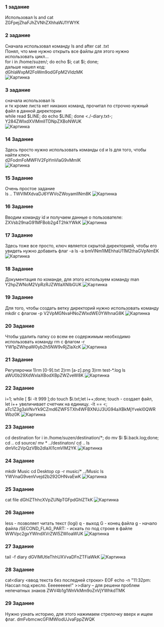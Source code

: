 ### 1 задание  
Использовал ls and cat  
ZGFpejZhaFJhZVNhZXhhaWJ1YWYK  
### 2 задание 
Сначала использовал команду ls and after cat .txt  
Понял, что мне нужно открыть все файлы для этого нужно использовать цикл...  
for i in /home/suzen/; do echo $i; cat $i; done;  
дальше нашел код:  
dGhlaWxpM2FoWm9odGFpM2VldzMK  
![Картинка](https://github.com/Rotshild/OS/blob/master/lab1/screenshots/2.jpg)
### 3 задание  
сначала использовал ls  
и тк кроме листа нет никаких команд, прочитал по строчно нужный файл в данной директории  
while read $LINE; do echo $LINE; done <./-diary.txt-;  
Y284ZWlxdXVlMmllTDNpZXBoNWUK  
![Картинка](https://github.com/Rotshild/OS/blob/master/lab1/screenshots/3.jpg)
### 14 Задание
Здесь просто нужно использовать команды cd и ls для того, чтобы найти ключ.  
d2FodmFoMWFlV2FpYmVlaG9vMmIK  
![Картинка](https://github.com/Rotshild/OS/blob/master/lab1/screenshots/14.jpg)
### 15 Задание
Очень простое задание   
ls .. TWVlMXdvaDJ6YWVoZWoyamllNm8K
![Картинка](https://github.com/Rotshild/OS/blob/master/lab1/screenshots/15.jpg)
### 16 Задание
Вводим команду id и получаем данные о пользователе:
ZXVsb29naG91MFBob2g4T2hkYWkK
![Картинка](https://github.com/Rotshild/OS/blob/master/lab1/screenshots/16.jpg)
### 17 Задание
Здесь тоже все просто, ключ является скрытой директорией, чтобы его увидеть нужно добавить флаг -a
ls -a
bmVlNm1lMEhhaU11M2thaGVpNmEK
![Картинка](https://github.com/Rotshild/OS/blob/master/lab1/screenshots/17.jpg)
### 18 Задание
Документация по команде, для этого используем команду man <command>
Y2hpZWNoM2VpRzRJZWtlaXNlbGUK
![Картинка](https://github.com/Rotshild/OS/blob/master/lab1/screenshots/18.jpg)
### 19 Задание
Для того, чтобы создать ветку директорий нужно использовать команду mkdir с флагом -p
V2VpMGNvaHNoZWlxdWE0YWhnaG8K
![Картинка](https://github.com/Rotshild/OS/blob/master/lab1/screenshots/19.jpg)
### 20 Задание
Чтобы удалить папку со всем ее содержимым необходимо использовать команду rm с флагом -r
YW1pZWhpaW0yb2h5NW9vRjZlaXcK
![Картинка](https://github.com/Rotshild/OS/blob/master/lab1/screenshots/20.jpg)
### 21 Задание
Регулярочки
1)rm [0-9].txt
2)rm [a-z].png
3)rm test-*.log
ls
aWU0b29XdWxlaXBodXBpZWZveW8K
![Картинка](https://github.com/Rotshild/OS/blob/master/lab1/screenshots/21.jpg)
### 22 Задание
i=1; while [ $i -lt 999 ];do touch $i.txt;let i++;done;
touch - создает файл, let i++ увеличивает счетчик на единицу. -lt == <;
aTc1Z3g3aVNvYk9CZmd6ZWF5TXh4WFBXNUJ3UG94aXBkMjYvekl0QWRWbz0K
![Картинка](https://github.com/Rotshild/OS/blob/master/lab1/screenshots/22.jpg)
### 23 Задание
cd destination
for i in /home/suzen/destination/*; do mv $i $i.back.log;done;
cd ..
cd source/
mv * ../destinaton/
cd ..
ls
dmVlc2VpQzVBb2dlaXI1cmVlM2YK
![Картинка](https://github.com/Rotshild/OS/blob/master/lab1/screenshots/23.jpg)
### 24 Задание
mkdir Music
cd Desktop
cp -r music/* ../Music
ls
YWVnaG9venVvejd2b292OHNvaEwK
![Картинка](https://github.com/Rotshild/OS/blob/master/lab1/screenshots/24.jpg)
### 25 Задание
cat file
dGhlZThhcXVpZUNpTGFpdGhlZTkK
![Картинка](https://github.com/Rotshild/OS/blob/master/lab1/screenshots/25.jpg)
### 26 Задание
less - позволяет читать текст (logi)
q - выход
G - конец файла
g - начало файла
/SECOND_FLAG_PART: - искать по под строке в файле
WWVpc2gxYWlndXVrZWl5ZWloaWUK
![Картинка](https://github.com/Rotshild/OS/blob/master/lab1/screenshots/26.jpg)
### 27 Задание
tail -f diary
dGVlMUtleThhUXVvaDFnZTFiaWkK
![Картинка](https://github.com/Rotshild/OS/blob/master/lab1/screenshots/27.jpg)
### 28 Задание
cat<<EOF>diary
<ввод текста без последней строки>
EOF
echo -n "11:32pm: Нассал под кресло. Еееееееее!" >>diary – для решени проблем непечатных знаков
ZWV4b1g1WnVkMm9oZnVjYWhkdTMK

### 29 Задание
Нужно узнать историю, для этого нажимаем стрелочку вверх и ищем флаг.
dmFvbmcwcGFlMWlodUJvaFppZWQK
